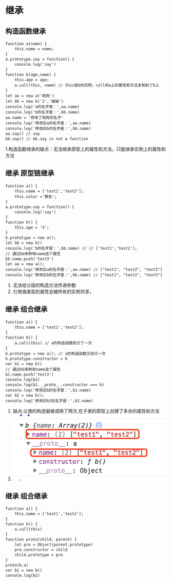 # 继承 
## 构造函数继承
```
function a(name) {
    this.name = name;
}
a.prototype.say = function() {
    console.log('say')
}
function b(age,name) {
    this.age = age;
    a.call(this, name) // this是b的实例，call将a上的属性和方法复制到了b上
}
let aa = new a('狗狗')
let bb = new b('2','猫猫')
console.log('a的名字是：',aa.name)
console.log('b的名字是：',bb.name)
aa.name = '修改了狗狗的名字'
console.log('修改后a的名字是：',aa.name)
console.log('修改后b的名字是：',bb.name)
aa.say() // say
bb.say() // bb.say is not a function

```
1.构造函数继承的缺点：无法继承原型上的属性和方法，只能继承实例上的属性和方法

## 继承 原型链继承
```
function a() {
    this.name = ['test1','test2'];
    this.color ='黄色';
}
a.prototype.say = function() {
    console.log('say')
}
function b() {
    this.age = '3';
}
b.prototype = new a();
let bb = new b()
console.log('b的名字是：',bb.name) // // ['test1','test2'];
// 通过bb来修改name这个属性
bb.name.push('test3')
let aa = new a();
console.log('修改后a的名字是：',aa.name) // ["test1", "test2", "test3"]
console.log('修改后b的名字是：',bb.name) // ["test1", "test2", "test3"]

```
1. 无法给父级的构造方法传递参数
2. 引用值类型的属性会被所有的实例共享，

## 继承 组合继承
```
function a() {
    this.name = ['test1','test2'];
}
function b() {
    a.call(this) // a的构造函数执行了一次
}
b.prototype = new a(); // a的构造函数又执行一次
b.prototype.constructor = b
var b1 = new b()
// 通过bb来修改name这个属性
b1.name.push('test3')
console.log(b1)
console.log(b1.__proto__.constructor === b)
console.log('修改后b的名字是：',b1.name)
var b2 = new b();
console.log('修改后b2的名字是：',b2.name)

```
1. 缺点:父类的构造器被调用了两次,在子类的原型上创建了多余的属性和方法
2. ![Image text](https://github.com/liangshuangs/interview/blob/master/js/images/2.jpg)

##  继承 组合继承
```
function a() {
    this.name = ['test1','test2'];
}
function b() {
    a.call(this)
}
function proto(child, parent) {
    let pro = Object(parent.prototype)
    pro.constructor = child
    child.prototype = pro
}
proto(b,a)
var b1 = new b()
console.log(b1)

```